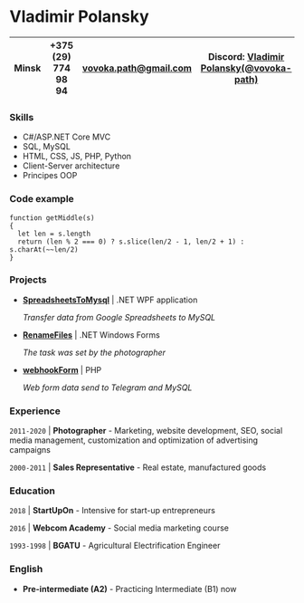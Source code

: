 # __Vladimir Polansky__

| Minsk | +375 (29) 774 98 94 | vovoka.path@gmail.com | Discord: [Vladimir Polansky(@vovoka-path)](http://www.example.com)
|----------------|--------------|--------------|--------------|
### **Skills**
* C#/ASP.NET Core MVC
* SQL, MySQL
* HTML, CSS, JS, PHP, Python
* Client-Server architecture
* Principes OOP
### **Code example**
```
function getMiddle(s)
{
  let len = s.length
  return (len % 2 === 0) ? s.slice(len/2 - 1, len/2 + 1) : s.charAt(~~len/2)
}
```
### **Projects**
* [**SpreadsheetsToMysql**](https://github.com/vovoka-path/SpreadsheetsToMysql) | .NET WPF application

    *Transfer data from Google Spreadsheets to MySQL*
* [**RenameFiles**](https://github.com/vovoka-path/RenameFiles) | .NET Windows Forms

    *The task was set by the photographer*
* [**webhookForm**](https://github.com/vovoka-path/webhookForm) | PHP

    *Web form data send to Telegram and MySQL*
### **Experience**
`2011-2020` | **Photographer**
     - Marketing, website development, SEO, social media management, customization and optimization of advertising campaigns

`2000-2011` | **Sales Representative** - Real estate, manufactured goods
### **Education**
`2018` | **StartUpOn** - Intensive for start-up entrepreneurs

`2016` | **Webcom Academy** - Social media marketing course

`1993-1998` | **BGATU** - Agricultural Electrification Engineer
### **English**

* **Pre-intermediate (A2)** - Practicing Intermediate (B1) now
